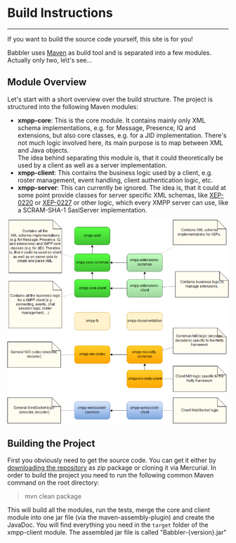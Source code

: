 # Build Instructions
---

If you want to build the source code yourself, this site is for you!

Babbler uses [Maven](http://maven.apache.org/) as build tool and is separated into a few modules. Actually only two, le\t's see...

## Module Overview

Let's start with a short overview over the build structure.
The project is structured into the following Maven modules:

* **xmpp-core**: This is the core module. It contains mainly only XML schema implementations, e.g. for Message, Presence, IQ and extensions, but also core classes, e.g. for a JID implementation. There's not much logic involved here, its main purpose is to map between XML and Java objects.<br/>The idea behind separating this module is, that it could theoretically be used by a client as well as a server implementation.
* **xmpp-client**: This contains the business logic used by a client, e.g. roster management, event handling, client authentication logic, etc.
* **xmpp-server**: This can currently be ignored. The idea is, that it could at some point provide classes for server specific XML schemas, like [XEP-0220](http://xmpp.org/extensions/xep-0220.html) or [XEP-0227](http://xmpp.org/extensions/xep-0227.html) or other logic, which every XMPP server can use, like a SCRAM-SHA-1 SaslServer implementation.

![Module Overview](ModuleOverview.png)

## Building the Project

First you obviously need to get the source code. You can get it either by [downloading the repository](https://bitbucket.org/sco0ter/babbler/downloads) as zip package or cloning it via Mercurial.
In order to build the project you need to run the following common Maven command on the root directory:

> mvn clean package

This will build all the modules, run the tests, merge the core and client module into one jar file (via the maven-assembly-plugin) and create the JavaDoc.
You will find everything you need in the `target` folder of the xmpp-client module. The assembled jar file is called "Babbler-{version}.jar"
